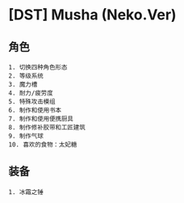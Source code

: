 
# [DST] Musha (Neko.Ver)

## 角色

    1. 切换四种角色形态
    2. 等级系统
    3. 魔力槽
    4. 耐力/疲劳度
    5. 特殊攻击模组
    6. 制作和使用书本
    7. 制作和使用便携厨具
    8. 制作修补胶带和工匠建筑
    9. 制作气球
    10. 喜欢的食物：太妃糖

## 装备

    1. 冰霜之锤
